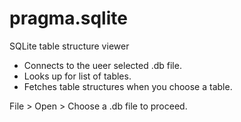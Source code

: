 # pragma.sqlite
SQLite table structure viewer

* Connects to the ueer selected .db file.
* Looks up for list of tables.
* Fetches table structures when you choose a table.

File > Open > Choose a .db file to proceed.
